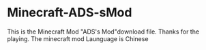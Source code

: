 # Minecraft-ADS-sMod
This is the Minecraft Mod "ADS's Mod"download file.
Thanks for the playing.
The minecraft mod Launguage is Chinese

